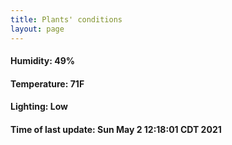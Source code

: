 ```yaml
---
title: Plants' conditions
layout: page
---
```



#### Humidity: 49%
#### Temperature: 71F
#### Lighting: Low
#### Time of last update: Sun May  2 12:18:01 CDT 2021

